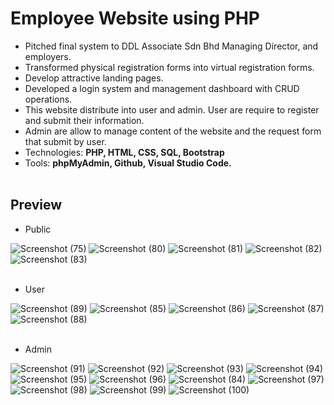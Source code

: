 # Employee Website using PHP
- Pitched final system to DDL Associate Sdn Bhd Managing Director, and employers.
- Transformed physical registration forms into virtual registration forms.
- Develop attractive landing pages.
- Developed a login system and management dashboard with CRUD operations.
- This website distribute into user and admin. User are require to register and submit their information. 
- Admin are allow to manage content of the website and the request form that submit by user. 
- Technologies: **PHP, HTML, CSS, SQL, Bootstrap**
- Tools: **phpMyAdmin, Github, Visual Studio Code.**
<br><br>
## Preview
- Public

![Screenshot (75)](https://user-images.githubusercontent.com/74011230/121797408-9f7bb000-cc52-11eb-9a3f-d6cfdf54ec4c.png)
![Screenshot (80)](https://user-images.githubusercontent.com/74011230/121797416-aa364500-cc52-11eb-9e8f-c2468ff74b46.png)
![Screenshot (81)](https://user-images.githubusercontent.com/74011230/121797421-adc9cc00-cc52-11eb-995d-303f10338214.png)
![Screenshot (82)](https://user-images.githubusercontent.com/74011230/121797429-b7ebca80-cc52-11eb-94b3-311acdcc876b.png)
![Screenshot (83)](https://user-images.githubusercontent.com/74011230/121797436-be7a4200-cc52-11eb-93c3-dc3fb98a29c5.png)
<br><br>

- User

![Screenshot (89)](https://user-images.githubusercontent.com/74011230/121797414-a9051800-cc52-11eb-8549-e7040fa51cde.png)
![Screenshot (85)](https://user-images.githubusercontent.com/74011230/121797452-d356d580-cc52-11eb-8587-97cee8358091.png)
![Screenshot (86)](https://user-images.githubusercontent.com/74011230/121797459-d6ea5c80-cc52-11eb-8d12-0fb856dd6c37.png)
![Screenshot (87)](https://user-images.githubusercontent.com/74011230/121797461-d8b42000-cc52-11eb-98c2-15d69eb993fc.png)
![Screenshot (88)](https://user-images.githubusercontent.com/74011230/121797462-d9e54d00-cc52-11eb-8440-d459683d3043.png)
<br><br>

- Admin

![Screenshot (91)](https://user-images.githubusercontent.com/74011230/121797456-d3ef6c00-cc52-11eb-8e0d-a990bfd4ab6a.png)
![Screenshot (92)](https://user-images.githubusercontent.com/74011230/121797432-ba4e2480-cc52-11eb-80d5-20b15f3d6b99.png)
![Screenshot (93)](https://user-images.githubusercontent.com/74011230/121797434-bb7f5180-cc52-11eb-8865-4daabd98e876.png)
![Screenshot (94)](https://user-images.githubusercontent.com/74011230/121797435-bd491500-cc52-11eb-8d79-186d4f509be0.png)
![Screenshot (95)](https://user-images.githubusercontent.com/74011230/121797439-c2a65f80-cc52-11eb-84ce-95e727005fa4.png)
![Screenshot (96)](https://user-images.githubusercontent.com/74011230/121797441-c803aa00-cc52-11eb-870d-45a82dc39b3e.png)
![Screenshot (84)](https://user-images.githubusercontent.com/74011230/121797442-c89c4080-cc52-11eb-92e0-33aa202b3647.png)
![Screenshot (97)](https://user-images.githubusercontent.com/74011230/121797443-c9cd6d80-cc52-11eb-8ae2-59ef2191b14b.png)
![Screenshot (98)](https://user-images.githubusercontent.com/74011230/121797447-cb973100-cc52-11eb-94d1-a6bed5e71ee7.png)
![Screenshot (99)](https://user-images.githubusercontent.com/74011230/121797448-cdf98b00-cc52-11eb-8d29-2e44320943ac.png)
![Screenshot (100)](https://user-images.githubusercontent.com/74011230/121797449-cf2ab800-cc52-11eb-8cdf-523405152dd2.png)
<br><br>

